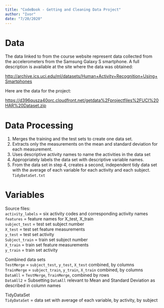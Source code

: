 ```yaml
---
title: "CodeBook - Getting and Cleaning Data Project"
author: "Ivor"
date: "7/20/2020"
---
```


# Data

The data linked to from the course website represent data collected from the accelerometers from the Samsung Galaxy S smartphone. A full description is available at the site where the data was obtained:

http://archive.ics.uci.edu/ml/datasets/Human+Activity+Recognition+Using+Smartphones

Here are the data for the project:

https://d396qusza40orc.cloudfront.net/getdata%2Fprojectfiles%2FUCI%20HAR%20Dataset.zip


# Data Processing

1. Merges the training and the test sets to create one data set.
2. Extracts only the measurements on the mean and standard deviation for each measurement.
3. Uses descriptive activity names to name the activities in the data set
4. Appropriately labels the data set with descriptive variable names.
5. From the data set in step 4, creates a second, independent tidy data set with the average of each variable for each activity and each subject. ```TidyDataSet.txt```

# Variables

Source files:  
```activity_labels``` = six activity codes and corresponding activity names  
```features``` = feature names for X_test, X_train  
```subject_test``` = test set subject number  
```X_test``` = test set feature measurements  
```y_test``` = test set activity  
```Subject_train``` = train set subject number  
```X_train``` = train set feature measurements  
```y_train``` = train set activity  

Combined data sets  
```TestMerge``` = ```subject_test```, ```y_test```, ```X_test``` combined, by columns  
```TrainMerge``` = ```subject_train```, ```y_train```, ```X_train``` combined, by columns  
```DataAll``` = ```TestMerge```, ```TrainMerge```, combined by rows  
```DataAll2``` = Subsetting ```DataAll``` relevant to Mean and Standard Deviation as described in column names  

TidyDataSet  
```TidyDataSet``` = data set with average of each variable, by activity, by subject  













